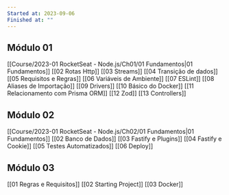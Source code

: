 ```yaml
---
Started at: 2023-09-06
Finished at: ""
---
```

## Módulo 01

[[Course/2023-01 RocketSeat - Node.js/Ch01/01 Fundamentos|01 Fundamentos]]
[[02 Rotas Http]]
[[03 Streams]]
[[04 Transição de dados]]
[[05 Requisitos e Regras]]
[[06 Variáveis de Ambiente]]
[[07 ESLint]]
[[08 Aliases de Importação]]
[[09 Drivers]]
[[10 Básico do Docker]]
[[11 Relacionamento com Prisma ORM]]
[[12 Zod]]
[[13 Controllers]]

## Módulo 02

[[Course/2023-01 RocketSeat - Node.js/Ch02/01 Fundamentos|01 Fundamentos]]
[[02 Banco de Dados]]
[[03 Fastify e Plugins]]
[[04 Fastify e Cookie]]
[[05 Testes Automatizados]]
[[06 Deploy]]

## Módulo 03

[[01 Regras e Requisitos]]
[[02 Starting Project]]
[[03 Docker]]